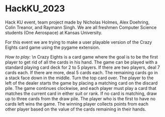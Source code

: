 # HackKU_2023
Hack KU event, team project made by Nicholas Holmes, Alex Doehring, Colin Treanor, and Raymann Singh.
We are all freshmen Computer Science students (One Aerospace) at Kansas University.

For this event we are trying to make a user playable version of the Crazy Eights card game using the pygame extension.

 _How to play:_ \n
  Crazy Eights is a card game where the goal is to be the first player to get rid of all the cards in his hand. The game can be played with a standard playing card deck for 2 to 5 players. If there are two players, deal 7 cards each. If there are more, deal 5 cards each. The remaining cards go in a stack face down in the middle. Turn the top card over. The player to the left of the dealer starts the game by placing a matching card on the discard pile. The game continues clockwise, and each player must play a card that matches the current card in either suit or rank. If no card is matching, draw up to three cards from the draw pile. The player who is the first to have no cards left wins the game. The winning player collects points from each other player based on the value of the cards remaining in their hands.
